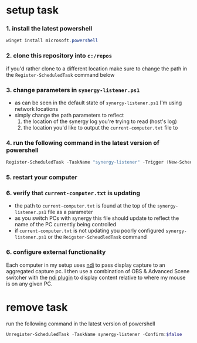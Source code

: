 # setup task

### 1. install the latest powershell

```powershell
winget install microsoft.powershell
```

### 2. clone this repository into `c:/repos`

if you'd rather clone to a different location make sure to change the path in the `Register-ScheduledTask` command below

### 3. change parameters in `synergy-listener.ps1`

- as can be seen in the default state of `synergy-listener.ps1` I'm using network locations
- simply change the path parameters to reflect
  1.  the location of the synergy log you're trying to read (host's log)
  2.  the location you'd like to output the `current-computer.txt` file to

### 4. run the following command in the latest version of powershell

```powershell
Register-ScheduledTask -TaskName "synergy-listener" -Trigger (New-ScheduledTaskTrigger -AtLogon) -Action (New-ScheduledTaskAction -Execute "pwsh" -Argument "-WindowStyle Hidden -Command `"& c:/repos/synergy-listener/synergy-listener.ps1`"") -RunLevel Highest -Force;
```

### 5. restart your computer

### 6. verify that `current-computer.txt` is updating

- the path to `current-computer.txt` is found at the top of the `synergy-listener.ps1` file as a parameter
- as you switch PCs with synergy this file should update to reflect the name of the PC currently being controlled
- if `current-computer.txt` is not updating you poorly configured `synergy-listener.ps1` or the `Reigster-ScheudledTask` command

### 6. configure external functionality

Each computer in my setup uses [ndi](https://ndi.video/tools/) to pass display capture to an aggregated capture pc. I then use a combination of OBS & Advanced Scene switcher with the [ndi plugin](https://github.com/obs-ndi/obs-ndi) to display content relative to where my mouse is on any given PC.

# remove task

run the following command in the latest version of powershell

```powershell
Unregister-ScheduledTask -TaskName synergy-listener -Confirm:$false
```
